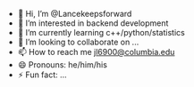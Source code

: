 - 👋 Hi, I’m @Lancekeepsforward
- 👀 I’m interested in backend development
- 🌱 I’m currently learning c++/python/statistics
- 💞️ I’m looking to collaborate on ...
- 📫 How to reach me jl6900@columbia.edu
- 😄 Pronouns: he/him/his
- ⚡ Fun fact: ...

<!---
Lancekeepsforward/Lancekeepsforward is a ✨ special ✨ repository because its `README.md` (this file) appears on your GitHub profile.
You can click the Preview link to take a look at your changes.
--->
